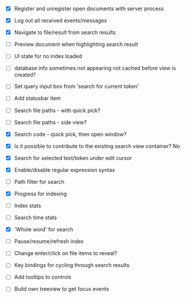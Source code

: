 - [x] Register and unregister open documents with server process 
- [x] Log out all received events/messages 
- [x] Navigate to file/result from search results
- [ ] Preview document when highlighting search result 
- [ ] UI state for no index loaded 
- [ ] database info sometimes not appearing 
    not cached before view is created?
- [ ] Set query input box from 'search for current token'
- [ ] Add statusbar item 
- [ ] Search file paths - with quick pick?
- [ ] Search file paths - side view?
- [x] Search code - quick pick, then open window? 
 - [x] Is it possible to contribute to the existing search view container? 
    No
- [x] Search for selected text/token under edit cursor
- [x] Enable/disable regular expression syntax
- [ ] Path filter for search 
- [x] Progress for indexing 
- [ ] Index stats
- [ ] Search time stats 
- [x] 'Whole word' for search 
- [ ] Pause/resume/refresh index 
- [ ] Change enter/click on file items to reveal?
- [ ] Key bindings for cycling through search results 
- [ ] Add tooltips to controls

- [ ] Build own treeview to get focus events 
